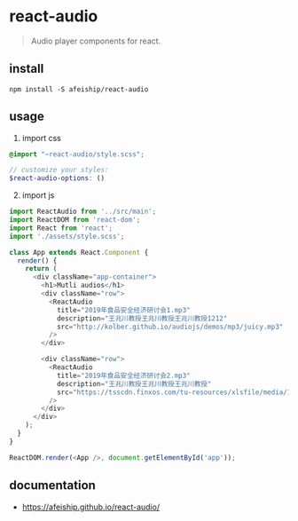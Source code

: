 # react-audio
> Audio player components for react.

## install
```shell
npm install -S afeiship/react-audio
```

## usage
1. import css
  ```scss
  @import "~react-audio/style.scss";

  // customize your styles:
  $react-audio-options: ()
  ```
2. import js
  ```js
  import ReactAudio from '../src/main';
  import ReactDOM from 'react-dom';
  import React from 'react';
  import './assets/style.scss';

  class App extends React.Component {
    render() {
      return (
        <div className="app-container">
          <h1>Mutli audios</h1>
          <div className="row">
            <ReactAudio
              title="2019年食品安全经济研讨会1.mp3"
              description="王兆川教授王兆川教授王兆川教授1212"
              src="http://kolber.github.io/audiojs/demos/mp3/juicy.mp3"
            />
          </div>

          <div className="row">
            <ReactAudio
              title="2019年食品安全经济研讨会2.mp3"
              description="王兆川教授王兆川教授王兆川教授"
              src="https://tsscdn.finxos.com/tu-resources/xlsfile/media/1.mp3"
            />
          </div>
        </div>
      );
    }
  }

  ReactDOM.render(<App />, document.getElementById('app'));
  ```

## documentation
- https://afeiship.github.io/react-audio/
